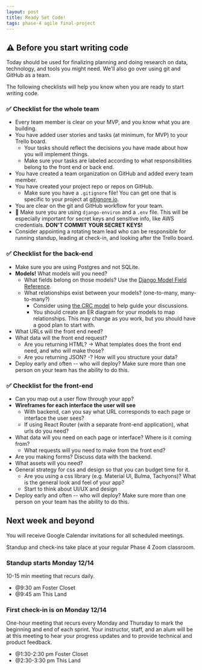 ```yaml
---
layout: post
title: Ready Set Code!
tags: phase-4 agile final-project
---
```


## ⚠️ Before you start writing code

Today should be used for finalizing planning and doing research on data, technology, and tools you might need. We'll also go over using git and GitHub as a team.

The following checklists will help you know when you are ready to start writing code.

### ✅ Checklist for the whole team

- Every team member is clear on your MVP, and you know what you are building.
- You have added user stories and tasks (at minimum, for MVP) to your Trello board.
  - Your tasks should reflect the decisions you have made about how you will implement things.
  - Make sure your tasks are labeled according to what responsibilities belong to the front end or back end.
- You have created a team organization on GitHub and added every team member.
- You have created your project repo or repos on GitHub.
  - Make sure you have a `.gitignore` file! You can get one that is specific to your project at [gitignore.io](https://www.toptal.com/developers/gitignore).
- You are clear on the git and GitHub workflow for your team.
- 🚨 Make sure you are using `django-environ` and a `.env` file. This will be especially important for secret keys and sensitive info, like AWS credentials. **DON'T COMMIT YOUR SECRET KEYS!**
- Consider appointing a rotating team lead who can be responsible for running standup, leading at check-in, and looking after the Trello board.

### ✅ Checklist for the back-end

- Make sure you are using Postgres and not SQLite.
- **Models!** What models will you need?
  - What fields belong on those models? Use the [Django Model Field Reference](https://docs.djangoproject.com/en/3.1/ref/models/fields/).
  - What relationships exist between your models? (one-to-many, many-to-many?)
    - Consider using [the CRC model](http://agilemodeling.com/artifacts/crcModel.htm) to help guide your discussions.
    - You should create an ER diagram for your models to map relationships. This may change as you work, but you should have a good plan to start with.
- What URLs will the front end need?
- What data will the front end request?
  - Are you returning HTML? -> What templates does the front end need, and who will make those?
  - Are you returning JSON? -? How will you structure your data?
- Deploy early and often -- who will deploy? Make sure more than one person on your team has the ability to do this.

### ✅ Checklist for the front-end

- Can you map out a user flow through your app?
- **Wireframes for each interface the user will see**
  - With backend, can you say what URL corresponds to each page or interface the user sees?
  - If using React Router (with a separate front-end application), what urls do you need?
- What data will you need on each page or interface? Where is it coming from?
  - What requests will you need to make from the front end?
- Are you making forms? Discuss data with the backend.
- What assets will you need?
- General strategy for css and design so that you can budget time for it.
  - Are you using a css library (e.g. Material UI, Bulma, Tachyons)? What is the general look and feel of your app?
  - Start to think about UI/UX and design
- Deploy early and often -- who will deploy? Make sure more than one person on your team has the ability to do this.

## Next week and beyond

You will receive Google Calendar invitations for all scheduled meetings.

Standup and check-ins take place at your regular Phase 4 Zoom classroom.

### Standup starts Monday 12/14

10-15 min meeting that recurs daily.

- @9:30 am Foster Closet
- @9:45 am This Land

### First check-in is on Monday 12/14

One-hour meeting that recurs every Monday and Thursday to mark the beginning and end of each sprint. Your instructor, staff, and an alum will be at this meeting to hear your progress updates and to provide technical and product feedback.

- @1:30-2:30 pm Foster Closet
- @2:30-3:30 pm This Land
